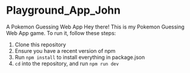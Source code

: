 # Playground_App_John
A Pokemon Guessing Web App
Hey there! This is my Pokemon Guessing Web App game. To run it, follow these steps:
1. Clone this repository
2. Ensure you have a recent version of npm
3. Run ```npm install``` to install everything in package.json
4. ```cd``` into the repository, and run ```npm run dev```

